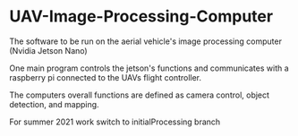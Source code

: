 # UAV-Image-Processing-Computer
The software to be run on the aerial vehicle's image processing computer (Nvidia Jetson Nano)

One main program controls the jetson's functions and communicates with a raspberry pi connected to the UAVs flight controller.  

The computers overall functions are defined as camera control, object detection, and mapping. 

For summer 2021 work switch to initialProcessing branch
